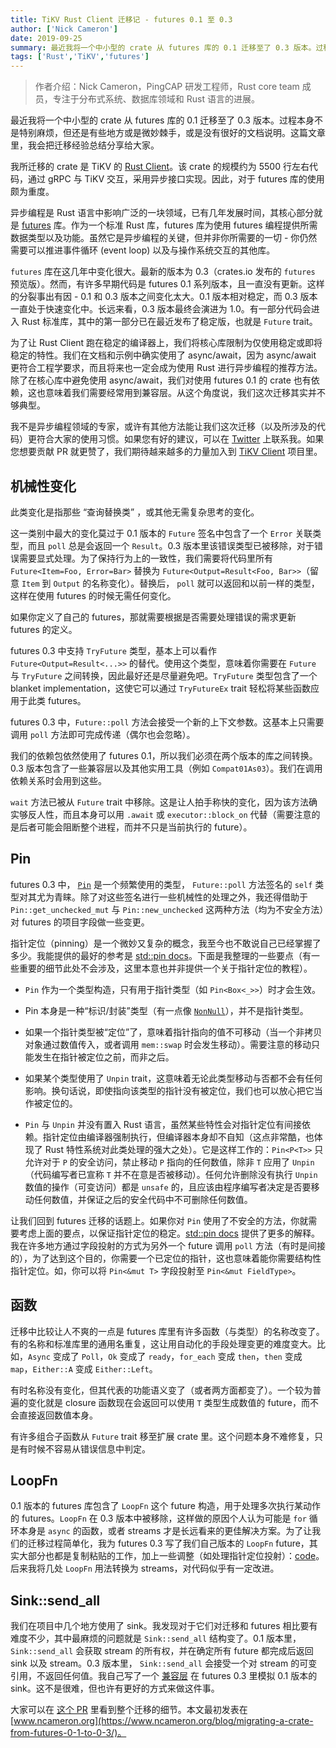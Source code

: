 ```yaml
---
title: TiKV Rust Client 迁移记 - futures 0.1 至 0.3
author: ['Nick Cameron']
date: 2019-09-25
summary: 最近我将一个中小型的 crate 从 futures 库的 0.1 迁移至了 0.3 版本。过程本身不是特别麻烦，但还是有些地方或是微妙棘手，或是没有很好的文档说明。这篇文章里，我会把迁移经验总结分享给大家。 
tags: ['Rust','TiKV','futures']
---
```


>作者介绍：Nick Cameron，PingCAP 研发工程师，Rust core team 成员，专注于分布式系统、数据库领域和 Rust 语言的进展。

最近我将一个中小型的 crate 从 futures 库的 0.1 迁移至了 0.3 版本。过程本身不是特别麻烦，但还是有些地方或是微妙棘手，或是没有很好的文档说明。这篇文章里，我会把迁移经验总结分享给大家。 

我所迁移的 crate 是 TiKV 的 [Rust Client](https://github.com/tikv/client-rust)。该 crate 的规模约为 5500 行左右代码，通过 gRPC 与 TiKV 交互，采用异步接口实现。因此，对于 futures 库的使用颇为重度。 

异步编程是 Rust 语言中影响广泛的一块领域，已有几年发展时间，其核心部分就是 [futures](https://github.com/rust-lang-nursery/futures-rs) 库。作为一个标准 Rust 库，futures 库为使用 futures 编程提供所需数据类型以及功能。虽然它是异步编程的关键，但并非你所需要的一切 - 你仍然需要可以推进事件循环 (event loop) 以及与操作系统交互的其他库。

`futures` 库在这几年中变化很大。最新的版本为 0.3（crates.io 发布的 `futures` 预览版）。然而，有许多早期代码是 futures 0.1 系列版本，且一直没有更新。这样的分裂事出有因 - 0.1 和 0.3 版本之间变化太大。0.1 版本相对稳定，而 0.3 版本一直处于快速变化中。长远来看，0.3 版本最终会演进为 1.0。有一部分代码会进入 Rust 标准库，其中的第一部分已在最近发布了稳定版，也就是 `Future` trait。

为了让 Rust Client 跑在稳定的编译器上，我们将核心库限制为仅使用稳定或即将稳定的特性。我们在文档和示例中确实使用了 async/await，因为 async/await 更符合工程学要求，而且将来也一定会成为使用 Rust 进行异步编程的推荐方法。除了在核心库中避免使用 async/await，我们对使用 futures 0.1 的 crate 也有依赖，这也意味着我们需要经常用到兼容层。从这个角度说，我们这次迁移其实并不够典型。

我不是异步编程领域的专家，或许有其他方法能让我们这次迁移（以及所涉及的代码）更符合大家的使用习惯。如果您有好的建议，可以在 [Twitter](https://twitter.com/nick_r_cameron) 上联系我。如果您想要贡献 PR 就更赞了，我们期待越来越多的力量加入到 [TiKV Client](https://github.com/tikv/client-rust) 项目里。

## 机械性变化

此类变化是指那些 “查询替换类” ，或其他无需复杂思考的变化。

这一类别中最大的变化莫过于 0.1 版本的 `Future` 签名中包含了一个 `Error` 关联类型，而且 `poll` 总是会返回一个 `Result`。0.3 版本里该错误类型已被移除，对于错误需要显式处理。为了保持行为上的一致性，我们需要将代码里所有  `Future<Item=Foo, Error=Bar>` 替换为 `Future<Output=Result<Foo, Bar>>`（留意 `Item` 到 `Output` 的名称变化）。替换后，  `poll` 就可以返回和以前一样的类型，这样在使用 futures 的时候无需任何变化。

如果你定义了自己的 futures，那就需要根据是否需要处理错误的需求更新 futures 的定义。 

futures 0.3 中支持 `TryFuture` 类型，基本上可以看作 `Future<Output=Result<...>>` 的替代。使用这个类型，意味着你需要在 `Future` 与 `TryFuture` 之间转换，因此最好还是尽量避免吧。`TryFuture` 类型包含了一个 blanket implementation，这使它可以通过 `TryFutureEx` trait 轻松将某些函数应用于此类 futures。

futures 0.3 中，`Future::poll` 方法会接受一个新的上下文参数。这基本上只需要调用 `poll` 方法即可完成传递（偶尔也会忽略）。 

我们的依赖包依然使用了 futures 0.1，所以我们必须在两个版本的库之间转换。0.3 版本包含了一些兼容层以及其他实用工具（例如 `Compat01As03`）。我们在调用依赖关系时会用到这些。
 
`wait` 方法已被从 `Future` trait 中移除。这是让人拍手称快的变化，因为该方法确实够反人性，而且本身可以用 `.await` 或 `executor::block_on` 代替（需要注意的是后者可能会阻断整个进程，而并不只是当前执行的 future）。

## Pin

futures 0.3 中， [`Pin`](https://doc.rust-lang.org/nightly/std/pin/index.html) 是一个频繁使用的类型， `Future::poll` 方法签名的 `self` 类型对其尤为青睐。除了对这些签名进行一些机械性的处理之外，我还得借助于 `Pin::get_unchecked_mut` 与 `Pin::new_unchecked` 这两种方法（均为不安全方法）对 futures 的项目字段做一些变更。

指针定位（pinning）是一个微妙又复杂的概念，我至今也不敢说自己已经掌握了多少。我能提供的最好的参考是 [std::pin docs](https://doc.rust-lang.org/nightly/std/pin/index.html)。下面是我整理的一些要点（有一些重要的细节此处不会涉及，这里本意也并非提供一个关于指针定位的教程）。

* `Pin` 作为一个类型构造，只有用于指针类型（如 `Pin<Box<_>>`）时才会生效。

* Pin 本身是一种“标识/封装”类型（有一点像 [`NonNull`](https://doc.rust-lang.org/nightly/std/ptr/struct.NonNull.html)），并不是指针类型。

* 如果一个指针类型被“定位”了，意味着指针指向的值不可移动（当一个非拷贝对象通过数值传入，或者调用  `mem::swap` 时会发生移动）。需要注意的移动只能发生在指针被定位之前，而非之后。

* 如果某个类型使用了 `Unpin` trait，这意味着无论此类型移动与否都不会有任何影响。换句话说，即使指向该类型的指针没有被定位，我们也可以放心把它当作被定位的。

* `Pin` 与 `Unpin` 并没有置入 Rust 语言，虽然某些特性会对指针定位有间接依赖。指针定位由编译器强制执行，但编译器本身却不自知（这点非常酷，也体现了 Rust 特性系统对此类处理的强大之处）。它是这样工作的：`Pin<P<T>>` 只允许对于 `P` 的安全访问，禁止移动 `P` 指向的任何数值，除非 `T` 应用了 `Unpin`（代码编写者已宣称 `T` 并不在意是否被移动）。任何允许删除没有执行 `Unpin` 数值的操作（可变访问）都是 `unsafe` 的，且应该由程序编写者决定是否要移动任何数值，并保证之后的安全代码中不可删除任何数值。

让我们回到 futures 迁移的话题上。如果你对 `Pin` 使用了不安全的方法，你就需要考虑上面的要点，以保证指针定位的稳定。[std::pin docs](https://doc.rust-lang.org/nightly/std/pin/index.html) 提供了更多的解释。我在许多地方通过字段投射的方式为另外一个 future 调用  `poll` 方法（有时是间接的），为了达到这个目的，你需要一个已定位的指针，这也意味着能你需要结构性指针定位。如，你可以将 `Pin<&mut T>` 字段投射至 `Pin<&mut FieldType>`。

## 函数

迁移中比较让人不爽的一点是 futures 库里有许多函数（与类型）的名称改变了。有的名称和标准库里的通用名重复，这让用自动化的手段处理变更的难度变大。比如，`Async` 变成了 `Poll`，`Ok` 变成了 `ready`，`for_each` 变成 `then`，`then` 变成 `map`，`Either::A` 变成 `Either::Left`。

有时名称没有变化，但其代表的功能语义变了（或者两方面都变了）。一个较为普遍的变化就是 closure 函数现在会返回可以使用 `T` 类型生成数值的 future，而不会直接返回数值本身。 

有许多组合子函数从 `Future` trait 移至扩展 crate 里。这个问题本身不难修复，只是有时候不容易从错误信息中判定。

## LoopFn

0.1 版本的 futures 库包含了 `LoopFn` 这个 future 构造，用于处理多次执行某动作的 futures。`LoopFn` 在 0.3 版本中被移除，这样做的原因个人认为可能是 `for` 循环本身是 `async` 的函数，或者 streams 才是长远看来的更佳解决方案。为了让我们的迁移过程简单化，我为 futures 0.3 写了我们自己版本的 `LoopFn` future，其实大部分也都是复制粘贴的工作，加上一些调整（如处理指针定位投射）：[code](https://github.com/tikv/client-rust/pull/41/commits/6353dbcfe391d66714686aafab9a49e593259dfb#diff-eeffc045326f81d4c46c22f225d3df90R28)。后来我将几处 `LoopFn` 用法转换为 streams，对代码似乎有一定改进。

## Sink::send_all

我们在项目中几个地方使用了 sink。我发现对于它们对迁移和 futures 相比要有难度不少，其中最麻烦的问题就是 `Sink::send_all` 结构变了。0.1 版本里，`Sink::send_all` 会获取 stream 的所有权，并在确定所有 future 都完成后返回 sink 以及 stream。0.3 版本里， `Sink::send_all` 会接受一个对 stream 的可变引用，不返回任何值。我自己写了一个 [兼容层](https://github.com/tikv/client-rust/pull/41/commits/6353dbcfe391d66714686aafab9a49e593259dfb#diff-eeffc045326f81d4c46c22f225d3df90R68) 在  futures 0.3  里模拟 0.1 版本的 sink。这不是很难，但也许有更好的方式来做这件事。

大家可以在 [这个 PR](https://github.com/tikv/client-rust/pull/41) 里看到整个迁移的细节。本文最初发表在 [www.ncameron.org](https://www.ncameron.org/blog/migrating-a-crate-from-futures-0-1-to-0-3/)。
